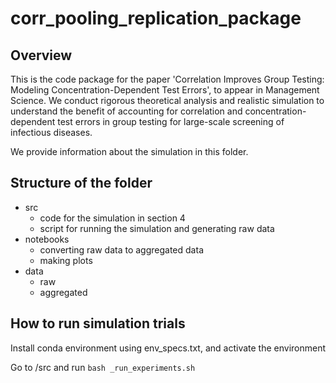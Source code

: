 # corr_pooling_replication_package

## Overview

This is the code package for the paper 'Correlation Improves Group Testing: Modeling Concentration-Dependent Test Errors', to appear in Management Science. We conduct rigorous theoretical analysis and realistic simulation to understand the benefit of accounting for correlation and concentration-dependent test errors in group testing for large-scale screening of infectious diseases.

We provide information about the simulation in this folder.

## Structure of the folder

- src
  - code for the simulation in section 4
  - script for running the simulation and generating raw data
- notebooks
  - converting raw data to aggregated data 
  - making plots
- data
  - raw
  - aggregated


## How to run simulation trials

Install conda environment using env_specs.txt, and activate the environment

Go to /src and run `bash _run_experiments.sh`

